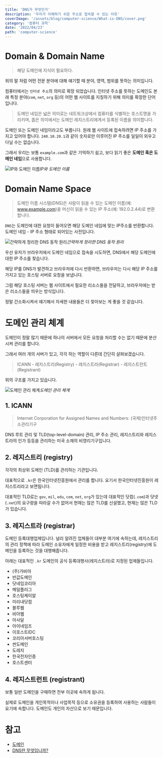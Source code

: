 ```yaml
---
title: 'DNS가 무엇인가'
description: '우리가 이해하기 쉬운 주소로 접속할 수 있는 이유'
coverImage: '/assets/blog/computer-science/What-is-DNS/cover.png'
category: '컴퓨터 과학'
date: '2022/04/23'
path: 'computer-science'
---
```


# Domain & Domain Name

> 해당 도메인에 지식이 필요하다.

위의 말 처럼 어떤 전문 분야에 대해 얘기할 때 분야, 영역, 범위를 뜻하는 의미입니다.

컴퓨터에서는 `인터넷 주소`의 의미로 확장 되었습니다.
인터넷 주소를 뜻하는 도메인도 본래 특정 분야(`com`, `net`, `org` 등)의 어떤 웹 사이트를 지칭하기 위해 의미를 확장한 단어입니다.

> 도메인 네임은 넓은 의미로는 네트워크상에서 컴퓨터를 식별하는 호스트명을 가리키며, 좁은 의미에서는 도메인 레지스트리에게서 등록된 이름을 의미합니다.

도메인 또는 도메인 네임이라고도 부릅니다. 원래 웹 사이트에 접속하려면 IP 주소를 가지고 있어야 합니다. `240.10.20.1`과 같이 숫자로만 이루어진 IP 주소를 일일이 외우고 다닐 수는 없습니다.

그래서 우리는 보통 `example.com`과 같은 기억하기 쉽고, 보다 읽기 좋은 **도메인 혹은 도메인 네임**으로 사용합니다.

![IP와 도메인 이름](/assets/blog/computer-science/What-is-DNS/1.png)_IP와 도메인 이름_

# Domain Name Space

> 도메인 이름 시스템(DNS)은 사람이 읽을 수 있는 도메인 이름(예: www.example.com)을 머신이 읽을 수 있는 IP 주소(예: 192.0.2.44)로 변환합니다.

`DNS`는 도메인에 대한 요청이 들어오면 해당 도메인 네임에 맞는 IP주소를 반환합니다. 도메인 네임 - IP 주소 형태로 되어있는 사전입니다.

![간략하게 정리한 DNS 동작 원리](/assets/blog/computer-science/What-is-DNS/2.png)_간략하게 정리한 DNS 동작 원리_

우선 유저가 브라우저에서 도메인 네임으로 접속을 시도하면, DNS에서 해당 도메인에 대한 IP 주소를 찾습니다.

해당 IP를 DNS가 발견하고 브라우저에 다시 반환하면, 브라우저는 다시 해당 IP 주소를 가지고 있는 호스팅 서버로 요청을 보냅니다.

그럼 해당 호스팅 서버는 웹 사이트에서 필요한 리소스들을 전달하고, 브라우저에는 받은 리소스들을 띄우는 방식입니다.

정말 간소화시켜서 얘기해서 자세한 내용들은 더 찾아보는 게 좋을 것 같습니다.

# 도메인 관리 체계

도메인이 정말 많기 때문에 하나의 서버에서 모든 요청을 처리할 수는 없기 때문에 분산시켜 관리를 합니다.

그래서 여러 개의 서버가 있고, 각각 하는 역할이 다른데 간단히 살펴보겠습니다.

> ICANN - 레지스트리(Registry) - 레지스트라(Registrar) - 레지스트란트(Registrant)

위의 구조를 가지고 있습니다.

![도메인 관리 체계](/assets/blog/computer-science/What-is-DNS/3.png)_도메인 관리 체계_

## 1. ICANN

> Internet Corporation for Assigned Names and Numbers: (국제)인터넷주소관리기구

DNS 루트 관리 및 TLD(top-level-domain) 관리, IP 주소 관리, 레지스트리와 레지스트라의 인가 등등을 관리하는 미국 소재의 비영리기구입니다.

## 2. 레지스트리 (registry)

각각의 최상위 도메인 (TLD)를 관리하는 기관입니다.

대표적으로 `.kr`은 한국인터넷진흥원에서 관리를 합니다. 요기서 한국인터넷진흥원이 레지스트리라고 보면됩니다.

대표적인 TLD로는 `gov`, `mil`, `edu`, `com`, `net`, `org`가 있는데 대표적인 닷컴(`.com`)과 닷넷(`.net`)의 요구량을 따라갈 수가 없어서 현재는 많은 TLD를 신설했고, 현재는 많은 TLD가 있습니다.

## 3. 레지스트라 (registrar)

도메인 등록대행업체입니다. 널리 알려진 업체들이 대부분 여기에 속하는데, 레지스트리의 관리 정책에 따라 도메인 소유자에게 일정한 비용을 받고 레지스트리(registry)에 도메인을 등록하는 것을 대행해줍니다.

아래는 대표적인 `.kr` 도메인의 공식 등록대행사(레지스트라)로 지정된 업체들입니다.

- (주)가비아
- 반값도메인
- 닷네임코리아
- 메일플러그
- 호스팅케이알
- 미리내닷컴
- 블루웹
- 비아웹
- 아사달
- 아이네임즈
- 이호스트IDC
- 코리아서버호스팅
- 싼도메인
- 도레지
- 한국전자인증
- 호스트센터

## 4. 레지스트런트 (registrant)

보통 일반 도메인을 구매하면 전부 이곳에 속하게 됩니다.

실제로 도메인을 개인목적이나 사업목적 등으로 소유권을 등록하여 사용하는 사람들이 요기에 속합니다. 도메인도 개인의 자산으로 보기 때문입니다.

# 참고

- [도메인](https://namu.wiki/w/%EB%8F%84%EB%A9%94%EC%9D%B8)
- [DNS란 무엇입니까?](https://aws.amazon.com/ko/route53/what-is-dns/)
